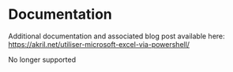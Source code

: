 # Documentation

Additional documentation and associated blog post available here: https://akril.net/utiliser-microsoft-excel-via-powershell/

No longer supported
